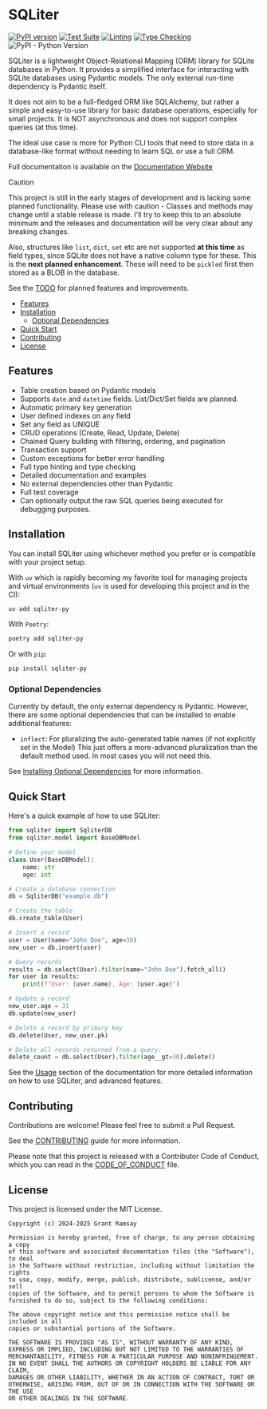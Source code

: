 # SQLiter <!-- omit in toc -->

[![PyPI version](https://badge.fury.io/py/sqliter-py.svg)](https://badge.fury.io/py/sqliter-py)
[![Test Suite](https://github.com/seapagan/sqliter-py/actions/workflows/testing.yml/badge.svg)](https://github.com/seapagan/sqliter-py/actions/workflows/testing.yml)
[![Linting](https://github.com/seapagan/sqliter-py/actions/workflows/linting.yml/badge.svg)](https://github.com/seapagan/sqliter-py/actions/workflows/linting.yml)
[![Type Checking](https://github.com/seapagan/sqliter-py/actions/workflows/mypy.yml/badge.svg)](https://github.com/seapagan/sqliter-py/actions/workflows/mypy.yml)
![PyPI - Python Version](https://img.shields.io/pypi/pyversions/sqliter-py)

SQLiter is a lightweight Object-Relational Mapping (ORM) library for SQLite
databases in Python. It provides a simplified interface for interacting with
SQLite databases using Pydantic models. The only external run-time dependency
is Pydantic itself.

It does not aim to be a full-fledged ORM like SQLAlchemy, but rather a simple
and easy-to-use library for basic database operations, especially for small
projects. It is NOT asynchronous and does not support complex queries (at this
time).

The ideal use case is more for Python CLI tools that need to store data in a
database-like format without needing to learn SQL or use a full ORM.

Full documentation is available on the [Documentation
Website](https://sqliter.grantramsay.dev)

> [!CAUTION]
> This project is still in the early stages of development and is lacking some
> planned functionality. Please use with caution - Classes and methods may
> change until a stable release is made. I'll try to keep this to an absolute
> minimum and the releases and documentation will be very clear about any
> breaking changes.
>
> Also, structures like `list`, `dict`, `set` etc are not supported **at this
> time** as field types, since SQLite does not have a native column type for
> these. This is the **next planned enhancement**. These will need to be
> `pickled` first then stored as a BLOB in the database.
>
> See the [TODO](TODO.md) for planned features and improvements.

- [Features](#features)
- [Installation](#installation)
  - [Optional Dependencies](#optional-dependencies)
- [Quick Start](#quick-start)
- [Contributing](#contributing)
- [License](#license)

## Features

- Table creation based on Pydantic models
- Supports `date` and `datetime` fields. List/Dict/Set fields are planned.
- Automatic primary key generation
- User defined indexes on any field
- Set any field as UNIQUE
- CRUD operations (Create, Read, Update, Delete)
- Chained Query building with filtering, ordering, and pagination
- Transaction support
- Custom exceptions for better error handling
- Full type hinting and type checking
- Detailed documentation and examples
- No external dependencies other than Pydantic
- Full test coverage
- Can optionally output the raw SQL queries being executed for debugging
  purposes.

## Installation

You can install SQLiter using whichever method you prefer or is compatible with
your project setup.

With `uv` which is rapidly becoming my favorite tool for managing projects and
virtual environments (`uv` is used for developing this project and in the CI):

```bash
uv add sqliter-py
```

With `Poetry`:

```bash
poetry add sqliter-py
```

Or with `pip`:

```bash
pip install sqliter-py
```

### Optional Dependencies

Currently by default, the only external dependency is Pydantic. However, there
are some optional dependencies that can be installed to enable additional
features:

- `inflect`: For pluralizing the auto-generated table names (if not explicitly
  set in the Model) This just offers a more-advanced pluralization than the
  default method used. In most cases you will not need this.

See [Installing Optional
Dependencies](https://sqliter.grantramsay.dev/installation#optional-dependencies)
for more information.

## Quick Start

Here's a quick example of how to use SQLiter:

```python
from sqliter import SqliterDB
from sqliter.model import BaseDBModel

# Define your model
class User(BaseDBModel):
    name: str
    age: int

# Create a database connection
db = SqliterDB("example.db")

# Create the table
db.create_table(User)

# Insert a record
user = User(name="John Doe", age=30)
new_user = db.insert(user)

# Query records
results = db.select(User).filter(name="John Doe").fetch_all()
for user in results:
    print(f"User: {user.name}, Age: {user.age}")

# Update a record
new_user.age = 31
db.update(new_user)

# Delete a record by primary key
db.delete(User, new_user.pk)

# Delete all records returned from a query:
delete_count = db.select(User).filter(age__gt=30).delete()
```

See the [Usage](https://sqliter.grantramsay.dev/usage) section of the documentation
for more detailed information on how to use SQLiter, and advanced features.

## Contributing

Contributions are welcome! Please feel free to submit a Pull Request.

See the [CONTRIBUTING](CONTRIBUTING.md) guide for more information.

Please note that this project is released with a Contributor Code of Conduct,
which you can read in the [CODE_OF_CONDUCT](CODE_OF_CONDUCT.md) file.

## License

This project is licensed under the MIT License.

```pre
Copyright (c) 2024-2025 Grant Ramsay

Permission is hereby granted, free of charge, to any person obtaining a copy
of this software and associated documentation files (the "Software"), to deal
in the Software without restriction, including without limitation the rights
to use, copy, modify, merge, publish, distribute, sublicense, and/or sell
copies of the Software, and to permit persons to whom the Software is
furnished to do so, subject to the following conditions:

The above copyright notice and this permission notice shall be included in all
copies or substantial portions of the Software.

THE SOFTWARE IS PROVIDED "AS IS", WITHOUT WARRANTY OF ANY KIND,
EXPRESS OR IMPLIED, INCLUDING BUT NOT LIMITED TO THE WARRANTIES OF
MERCHANTABILITY, FITNESS FOR A PARTICULAR PURPOSE AND NONINFRINGEMENT.
IN NO EVENT SHALL THE AUTHORS OR COPYRIGHT HOLDERS BE LIABLE FOR ANY CLAIM,
DAMAGES OR OTHER LIABILITY, WHETHER IN AN ACTION OF CONTRACT, TORT OR
OTHERWISE, ARISING FROM, OUT OF OR IN CONNECTION WITH THE SOFTWARE OR THE USE
OR OTHER DEALINGS IN THE SOFTWARE.
```
